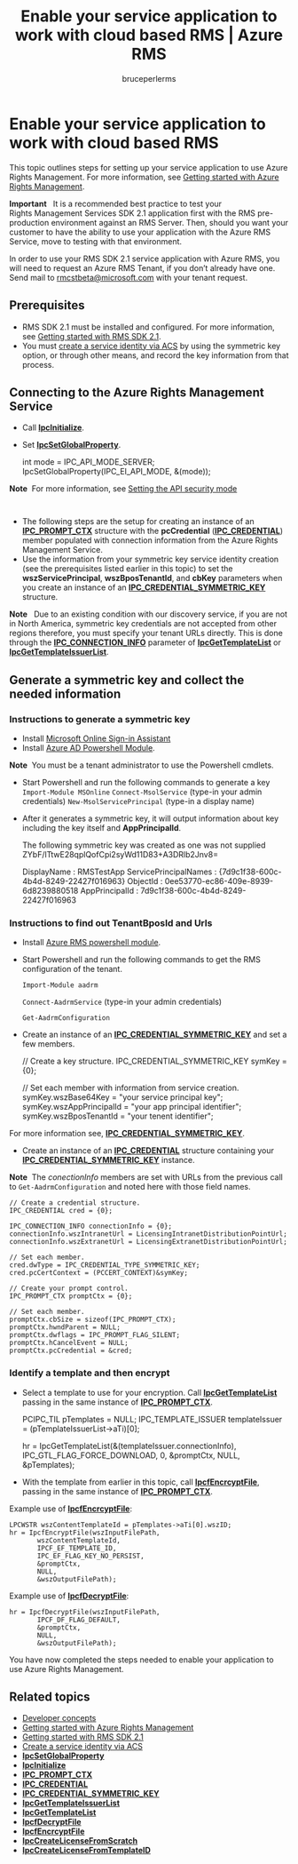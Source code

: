 ﻿---
# required metadata

title: Enable your service application to work with cloud based RMS | Azure RMS
description: This topic outlines steps for setting up your service application to use Azure Rights Management.
keywords:
author: bruceperlerms
manager: mbaldwin
ms.date: 04/28/2016
ms.topic: article
ms.prod: azure
ms.service: rights-management
ms.technology: techgroup-identity
ms.assetid: EA1457D1-282F-4CF3-A23C-46793D2C2F32
# optional metadata

#ROBOTS:
audience: developer
#ms.devlang:
ms.reviewer: shubhamp
ms.suite: ems
#ms.tgt_pltfrm:
#ms.custom:

---

# Enable your service application to work with cloud based RMS

This topic outlines steps for setting up your service application to use Azure Rights Management. For more information, see [Getting started with Azure Rights Management](https://technet.microsoft.com/en-us/library/jj585016.aspx).

**Important**  
It is a recommended best practice to test your Rights Management Services SDK 2.1 application first with the RMS pre-production environment against an RMS Server. Then, should you want your customer to have the ability to use your application with the Azure RMS Service, move to testing with that environment.

In order to use your RMS SDK 2.1 service application with Azure RMS, you will need to request an Azure RMS Tenant, if you don’t already have one. Send mail to <rmcstbeta@microsoft.com> with your tenant request.

## Prerequisites

-   RMS SDK 2.1 must be installed and configured. For more information, see [Getting started with RMS SDK 2.1](getting-started-with-ad-rms-2-0.md).
-   You must [create a service identity via ACS](https://msdn.microsoft.com/en-us/library/gg185924.aspx) by using the symmetric key option, or through other means, and record the key information from that process.

## Connecting to the Azure Rights Management Service

-   Call [**IpcInitialize**](/rights-management/sdk/2.1/api/win/functions#msipc_ipcinitialize).
-   Set [**IpcSetGlobalProperty**](/rights-management/sdk/2.1/api/win/functions#msipc_ipcsetglobalproperty).


    int mode = IPC_API_MODE_SERVER;
    IpcSetGlobalProperty(IPC_EI_API_MODE, &(mode));


**Note**  For more information, see [Setting the API security mode](setting-the-api-security-mode-api-mode.md)

     

-   The following steps are the setup for creating an instance of an [**IPC\_PROMPT\_CTX**](/rights-management/sdk/2.1/api/win/ipc_prompt_ctx#msipc_ipc_prompt_ctx) structure with the **pcCredential** ([**IPC\_CREDENTIAL**](/rights-management/sdk/2.1/api/win/ipc_credential#msipc_ipc_credential)) member populated with connection information from the Azure Rights Management Service.
-   Use the information from your symmetric key service identity creation (see the prerequisites listed earlier in this topic) to set the **wszServicePrincipal**, **wszBposTenantId**, and **cbKey** parameters when you create an instance of an [**IPC\_CREDENTIAL\_SYMMETRIC\_KEY**](/rights-management/sdk/2.1/api/win/ipc_credential#msipc_ipc_credential_symmetric_key) structure.

**Note**   Due to an existing condition with our discovery service, if you are not in North America, symmetric key credentials are not accepted from other regions therefore, you must specify your tenant URLs directly. This is done through the [**IPC\_CONNECTION\_INFO**](/rights-management/sdk/2.1/api/win/ipc_connection_info#msipc_ipc_connection_info) parameter of [**IpcGetTemplateList**](/rights-management/sdk/2.1/api/win/functions#msipc_ipcgettemplatelist) or [**IpcGetTemplateIssuerList**](/rights-management/sdk/2.1/api/win/functions#msipc_ipcgettemplateissuerlist).

## Generate a symmetric key and collect the needed information

### Instructions to generate a symmetric key

-   Install [Microsoft Online Sign-in Assistant](http://go.microsoft.com/fwlink/p/?LinkID=286152)
-   Install [Azure AD Powershell Module](https://bposast.vo.msecnd.net/MSOPMW/8073.4/amd64/AdministrationConfig-en.msi).

**Note**  You must be a tenant administrator to use the Powershell cmdlets.


-   Start Powershell and run the following commands to generate a key
            `Import-Module MSOnline`
            `Connect-MsolService` (type-in your admin credentials)
            `New-MsolServicePrincipal` (type-in a display name)
-   After it generates a symmetric key, it will output information about key including the key itself and **AppPrincipalId**.



    The following symmetric key was created as one was not supplied
    ZYbF/lTtwE28qplQofCpi2syWd11D83+A3DRlb2Jnv8=

    DisplayName : RMSTestApp
    ServicePrincipalNames : {7d9c1f38-600c-4b4d-8249-22427f016963}
    ObjectId : 0ee53770-ec86-409e-8939-6d8239880518
    AppPrincipalId : 7d9c1f38-600c-4b4d-8249-22427f016963



### Instructions to find out **TenantBposId** and **Urls**

-   Install [Azure RMS powershell module](https://technet.microsoft.com/en-us/library/jj585012.aspx).
-   Start Powershell and run the following commands to get the RMS configuration of the tenant.

    `Import-Module aadrm`

    `Connect-AadrmService` (type-in your admin credentials)

    `Get-AadrmConfiguration`


-   Create an instance of an  [**IPC\_CREDENTIAL\_SYMMETRIC\_KEY**](/rights-management/sdk/2.1/api/win/ipc_credential#msipc_ipc_credential_symmetric_key) and set a few members.

    // Create a key structure.
    IPC_CREDENTIAL_SYMMETRIC_KEY symKey = {0};

    // Set each member with information from service creation.
    symKey.wszBase64Key = "your service principal key";
    symKey.wszAppPrincipalId = "your app principal identifier";
    symKey.wszBposTenantId = "your tenent identifier";


For more information see, [**IPC\_CREDENTIAL\_SYMMETRIC\_KEY**](/rights-management/sdk/2.1/api/win/ipc_credential#msipc_ipc_credential_symmetric_key).

-   Create an instance of an [**IPC\_CREDENTIAL**](/rights-management/sdk/2.1/api/win/ipc_credential#msipc_ipc_credential) structure containing your [**IPC\_CREDENTIAL\_SYMMETRIC\_KEY**](/rights-management/sdk/2.1/api/win/ipc_credential#msipc_ipc_credential_symmetric_key) instance.

**Note**  The *conectionInfo* members are set with URLs from the previous call to `Get-AadrmConfiguration` and noted here with those field names.

    // Create a credential structure.
    IPC_CREDENTIAL cred = {0};

    IPC_CONNECTION_INFO connectionInfo = {0};
    connectionInfo.wszIntranetUrl = LicensingIntranetDistributionPointUrl;
    connectionInfo.wszExtranetUrl = LicensingExtranetDistributionPointUrl;

    // Set each member.
    cred.dwType = IPC_CREDENTIAL_TYPE_SYMMETRIC_KEY;
    cred.pcCertContext = (PCCERT_CONTEXT)&symKey;

    // Create your prompt control.
    IPC_PROMPT_CTX promptCtx = {0};

    // Set each member.
    promptCtx.cbSize = sizeof(IPC_PROMPT_CTX);
    promptCtx.hwndParent = NULL;
    promptCtx.dwflags = IPC_PROMPT_FLAG_SILENT;
    promptCtx.hCancelEvent = NULL;
    promptCtx.pcCredential = &cred;

### Identify a template and then encrypt

-   Select a template to use for your encryption.
    Call [**IpcGetTemplateList**](/rights-management/sdk/2.1/api/win/functions#msipc_ipcgettemplatelist) passing in the same instance of [**IPC\_PROMPT\_CTX**](/rights-management/sdk/2.1/api/win/ipc_prompt_ctx#msipc_ipc_prompt_ctx).


    PCIPC_TIL pTemplates = NULL;
    IPC_TEMPLATE_ISSUER templateIssuer = (pTemplateIssuerList->aTi)[0];

    hr = IpcGetTemplateList(&(templateIssuer.connectionInfo),
           IPC_GTL_FLAG_FORCE_DOWNLOAD,
           0,
           &promptCtx,
           NULL,
           &pTemplates);


-   With the template from earlier in this topic, call [**IpcfEncrcyptFile**](/rights-management/sdk/2.1/api/win/functions#msipc_ipcfencryptfile), passing in the same instance of [**IPC\_PROMPT\_CTX**](/rights-management/sdk/2.1/api/win/ipc_prompt_ctx#msipc_ipc_prompt_ctx).

Example use of [**IpcfEncrcyptFile**](/rights-management/sdk/2.1/api/win/functions#msipc_ipcfencryptfile):

    LPCWSTR wszContentTemplateId = pTemplates->aTi[0].wszID;
    hr = IpcfEncryptFile(wszInputFilePath,
           wszContentTemplateId,
           IPCF_EF_TEMPLATE_ID,
           IPC_EF_FLAG_KEY_NO_PERSIST,
           &promptCtx,
           NULL,
           &wszOutputFilePath);

Example use of [**IpcfDecryptFile**](/rights-management/sdk/2.1/api/win/functions#msipc_ipcfdecryptfile):

    hr = IpcfDecryptFile(wszInputFilePath,
           IPCF_DF_FLAG_DEFAULT,
           &promptCtx,
           NULL,
           &wszOutputFilePath);

You have now completed the steps needed to enable your application to use Azure Rights Management.

## Related topics

* [Developer concepts](ad-rms-concepts-nav.md)
* [Getting started with Azure Rights Management](https://technet.microsoft.com/en-us/library/jj585016.aspx)
* [Getting started with RMS SDK 2.1](getting-started-with-ad-rms-2-0.md)
* [Create a service identity via ACS](https://msdn.microsoft.com/en-us/library/gg185924.aspx)
* [**IpcSetGlobalProperty**](/rights-management/sdk/2.1/api/win/functions#msipc_ipcsetglobalproperty)
* [**IpcInitialize**](/rights-management/sdk/2.1/api/win/functions#msipc_ipcinitialize)
* [**IPC\_PROMPT\_CTX**](/rights-management/sdk/2.1/api/win/ipc_prompt_ctx#msipc_ipc_prompt_ctx)
* [**IPC\_CREDENTIAL**](/rights-management/sdk/2.1/api/win/ipc_credential#msipc_ipc_credential)
* [**IPC\_CREDENTIAL\_SYMMETRIC\_KEY**](/rights-management/sdk/2.1/api/win/ipc_credential#msipc_ipc_credential_symmetric_key)
* [**IpcGetTemplateIssuerList**](/rights-management/sdk/2.1/api/win/functions#msipc_ipcgettemplateissuerlist)
* [**IpcGetTemplateList**](/rights-management/sdk/2.1/api/win/functions#msipc_ipcgettemplatelist)
* [**IpcfDecryptFile**](/rights-management/sdk/2.1/api/win/functions#msipc_ipcfdecryptfile)
* [**IpcfEncrcyptFile**](/rights-management/sdk/2.1/api/win/functions#msipc_ipcfencryptfile)
* [**IpcCreateLicenseFromScratch**](/rights-management/sdk/2.1/api/win/functions#msipc_ipccreatelicensefromscratch)
* [**IpcCreateLicenseFromTemplateID**](/rights-management/sdk/2.1/api/win/functions#msipc_ipccreatelicensefromtemplateid)
 

 
